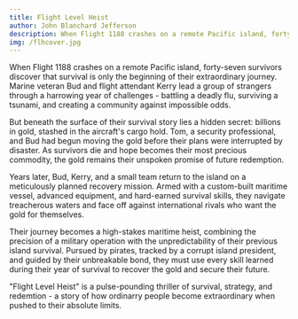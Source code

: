 ```yaml
---
title: Flight Level Heist
author: John Blanchard Jefferson
description: When Flight 1188 crashes on a remote Pacific island, forty-seven survivors discover that survival is only the beginning of their extraordinary journey. Marine veteran Bud and flight attendant Kerry lead a group of strangers through a harrowing year of challenges - battling a deadly flu, surviving a tsunami, and creating a community against impossible odds ...
img: /flhcover.jpg
---
```


When Flight 1188 crashes on a remote Pacific island, forty-seven survivors discover that survival is only the beginning of their extraordinary journey. Marine veteran Bud and flight attendant Kerry lead a group of strangers through a harrowing year of challenges - battling a deadly flu, surviving a tsunami, and creating a community against impossible odds.

But beneath the surface of their survival story lies a hidden secret: billions in gold, stashed in the aircraft's cargo hold. Tom, a security professional, and Bud had begun moving the gold before their plans were interrupted by disaster. As survivors die and hope becomes their most precious commodity, the gold remains their unspoken promise of future redemption.

Years later, Bud, Kerry, and a small team return to the island on a meticulously planned recovery mission. Armed with a custom-built maritime vessel, advanced equipment, and hard-earned survival skills, they navigate treacherous waters and face off against international rivals who want the gold for themselves.

Their journey becomes a high-stakes maritime heist, combining the precision of a military operation with the unpredictability of their previous island survival. Pursued by pirates, tracked by a corrupt island president, and guided by their unbreakable bond, they must use every skill learned during their year of survival to recover the gold and secure their future.

"Flight Level Heist" is a pulse-pounding thriller of survival, strategy, and redemtion - a story of how ordinarry people become extraordinary when pushed to their absolute limits.
